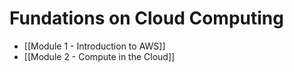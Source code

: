 # Fundations on Cloud Computing

- [[Module 1 - Introduction to AWS]]
- [[Module 2 - Compute in the Cloud]]
